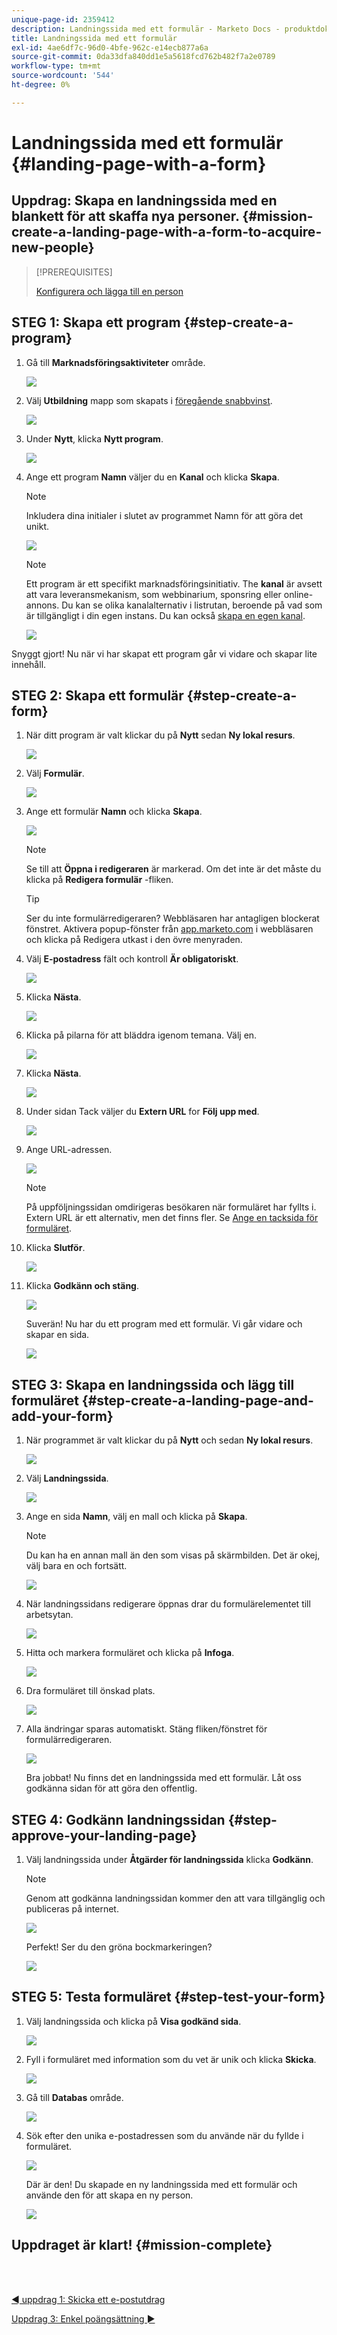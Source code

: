 ```yaml
---
unique-page-id: 2359412
description: Landningssida med ett formulär - Marketo Docs - produktdokumentation
title: Landningssida med ett formulär
exl-id: 4ae6df7c-96d0-4bfe-962c-e14ecb877a6a
source-git-commit: 0da33dfa840dd1e5a5618fcd762b482f7a2e0789
workflow-type: tm+mt
source-wordcount: '544'
ht-degree: 0%

---
```


# Landningssida med ett formulär {#landing-page-with-a-form}

## Uppdrag: Skapa en landningssida med en blankett för att skaffa nya personer. {#mission-create-a-landing-page-with-a-form-to-acquire-new-people}

>[!PREREQUISITES]
>
>[Konfigurera och lägga till en person](/help/marketo/getting-started/quick-wins/get-set-up-and-add-a-person.md)

## STEG 1: Skapa ett program {#step-create-a-program}

1. Gå till **Marknadsföringsaktiviteter** område.

   ![](assets/ma.png)

1. Välj **Utbildning** mapp som skapats i [föregående snabbvinst](/help/marketo/getting-started/quick-wins/send-an-email.md).

   ![](assets/image2014-9-8-17-3a45-3a34.png)

1. Under **Nytt**, klicka **Nytt program**.

   ![](assets/image2014-9-8-17-3a45-3a49.png)

1. Ange ett program **Namn** väljer du en **Kanal** och klicka **Skapa**.

   >[!NOTE]
   >
   >Inkludera dina initialer i slutet av programmet Namn för att göra det unikt.

   ![](assets/image2014-9-8-17-3a46-3a28.png)

   >[!NOTE]
   >
   >Ett program är ett specifikt marknadsföringsinitiativ. The **kanal** är avsett att vara leveransmekanism, som webbinarium, sponsring eller online-annons. Du kan se olika kanalalternativ i listrutan, beroende på vad som är tillgängligt i din egen instans. Du kan också [skapa en egen kanal](/help/marketo/product-docs/administration/tags/create-a-program-channel.md).

   ![](assets/image2014-9-8-17-3a46-3a47.png)

Snyggt gjort! Nu när vi har skapat ett program går vi vidare och skapar lite innehåll.

## STEG 2: Skapa ett formulär {#step-create-a-form}

1. När ditt program är valt klickar du på **Nytt** sedan **Ny lokal resurs**.

   ![](assets/image2014-9-24-11-3a4-3a29.png)

1. Välj **Formulär**.

   ![](assets/image2014-9-24-11-3a4-3a42.png)

1. Ange ett formulär **Namn** och klicka **Skapa**.

   ![](assets/image2014-9-24-11-3a5-3a0.png)

   >[!NOTE]
   >
   >Se till att **Öppna i redigeraren** är markerad. Om det inte är det måste du klicka på **Redigera formulär** -fliken.

   >[!TIP]
   >
   >Ser du inte formulärredigeraren? Webbläsaren har antagligen blockerat fönstret. Aktivera popup-fönster från [app.marketo.com](https://app.marketo.com/) i webbläsaren och klicka på Redigera utkast i den övre menyraden.

1. Välj **E-postadress** fält och kontroll **Är obligatoriskt**.

   ![](assets/image2014-9-24-11-3a5-3a27.png)

1. Klicka **Nästa**.

   ![](assets/image2014-9-24-11-3a5-3a44.png)

1. Klicka på pilarna för att bläddra igenom temana. Välj en.

   ![](assets/image2014-9-24-11-3a6-3a0.png)

1. Klicka **Nästa**.

   ![](assets/image2014-9-24-11-3a6-3a19.png)

1. Under sidan Tack väljer du **Extern URL** for **Följ upp med**.

   ![](assets/image2014-9-24-11-3a6-3a35.png)

1. Ange URL-adressen.

   ![](assets/image2014-9-24-11-3a6-3a50.png)

   >[!NOTE]
   >
   >På uppföljningssidan omdirigeras besökaren när formuläret har fyllts i. Extern URL är ett alternativ, men det finns fler. Se [Ange en tacksida för formuläret](/help/marketo/product-docs/demand-generation/forms/creating-a-form/set-a-form-thank-you-page.md).

1. Klicka **Slutför**.

   ![](assets/image2014-9-24-11-3a7-3a3.png)

1. Klicka **Godkänn och stäng**.

   ![](assets/image2014-9-24-11-3a7-3a15.png)

   Suverän! Nu har du ett program med ett formulär. Vi går vidare och skapar en sida.

   ![](assets/image2014-9-24-11-3a7-3a32.png)

## STEG 3: Skapa en landningssida och lägg till formuläret {#step-create-a-landing-page-and-add-your-form}

1. När programmet är valt klickar du på **Nytt** och sedan **Ny lokal resurs**.

   ![](assets/image2014-9-24-11-3a7-3a51.png)

1. Välj **Landningssida**.

   ![](assets/image2014-9-24-11-3a8-3a5.png)

1. Ange en sida **Namn**, välj en mall och klicka på **Skapa**.

   >[!NOTE]
   >
   >Du kan ha en annan mall än den som visas på skärmbilden. Det är okej, välj bara en och fortsätt.

   ![](assets/image2014-9-24-11-3a8-3a23.png)

1. När landningssidans redigerare öppnas drar du formulärelementet till arbetsytan.

   ![](assets/twentyone.png)

1. Hitta och markera formuläret och klicka på **Infoga**.

   ![](assets/image2014-9-24-11-3a8-3a53.png)

1. Dra formuläret till önskad plats.

   ![](assets/image2014-9-24-11-3a9-3a6.png)

1. Alla ändringar sparas automatiskt. Stäng fliken/fönstret för formulärredigeraren.

   ![](assets/image2014-9-24-11-3a9-3a19.png)

   Bra jobbat! Nu finns det en landningssida med ett formulär. Låt oss godkänna sidan för att göra den offentlig.

## STEG 4: Godkänn landningssidan {#step-approve-your-landing-page}

1. Välj landningssida under **Åtgärder för landningssida** klicka **Godkänn**.

   >[!NOTE]
   >
   >Genom att godkänna landningssidan kommer den att vara tillgänglig och publiceras på internet.

   ![](assets/image2014-9-24-11-3a9-3a37.png)

   Perfekt! Ser du den gröna bockmarkeringen?

   ![](assets/image2014-9-24-11-3a9-3a53.png)

## STEG 5: Testa formuläret {#step-test-your-form}

1. Välj landningssida och klicka på **Visa godkänd sida**.

   ![](assets/image2014-9-24-11-3a10-3a9.png)

1. Fyll i formuläret med information som du vet är unik och klicka **Skicka**.

   ![](assets/image2014-9-24-11-3a10-3a23.png)

1. Gå till **Databas** område.

   ![](assets/db-1.png)

1. Sök efter den unika e-postadressen som du använde när du fyllde i formuläret.

   ![](assets/30.png)

   Där är den! Du skapade en ny landningssida med ett formulär och använde den för att skapa en ny person.

   ![](assets/thirty-one.png)

## Uppdraget är klart! {#mission-complete}

<br> 

[◄ uppdrag 1: Skicka ett e-postutdrag](/help/marketo/getting-started/quick-wins/send-an-email.md)

[Uppdrag 3: Enkel poängsättning ►](/help/marketo/getting-started/quick-wins/simple-scoring.md)
